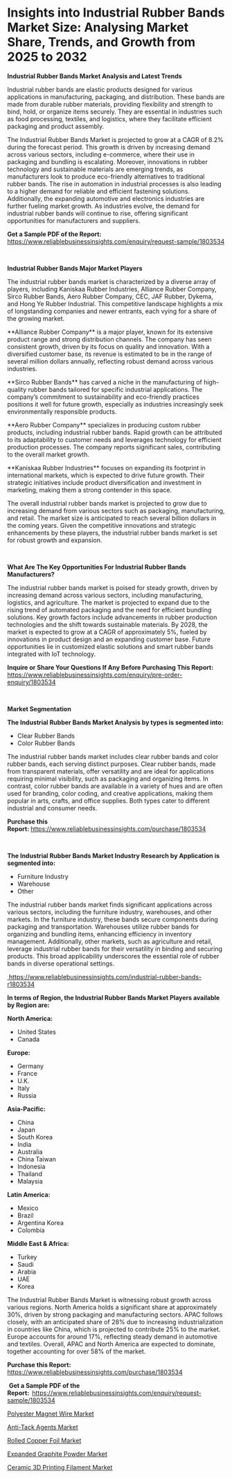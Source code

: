 <p><h1>Insights into Industrial Rubber Bands Market Size: Analysing Market Share, Trends, and Growth from 2025 to 2032</h1></p><p><strong>Industrial Rubber Bands Market Analysis and Latest Trends</strong></p>
<p><p>Industrial rubber bands are elastic products designed for various applications in manufacturing, packaging, and distribution. These bands are made from durable rubber materials, providing flexibility and strength to bind, hold, or organize items securely. They are essential in industries such as food processing, textiles, and logistics, where they facilitate efficient packaging and product assembly.</p><p>The Industrial Rubber Bands Market is projected to grow at a CAGR of 8.2% during the forecast period. This growth is driven by increasing demand across various sectors, including e-commerce, where their use in packaging and bundling is escalating. Moreover, innovations in rubber technology and sustainable materials are emerging trends, as manufacturers look to produce eco-friendly alternatives to traditional rubber bands. The rise in automation in industrial processes is also leading to a higher demand for reliable and efficient fastening solutions. Additionally, the expanding automotive and electronics industries are further fueling market growth. As industries evolve, the demand for industrial rubber bands will continue to rise, offering significant opportunities for manufacturers and suppliers.</p></p>
<p><strong>Get a Sample PDF of the Report:&nbsp;</strong> <a href="https://www.reliablebusinessinsights.com/enquiry/request-sample/1803534?utm_campaign=63&utm_medium=2&utm_source=Github&utm_content=ia&utm_term=01042025&utm_id=industrial-rubber-bands">https://www.reliablebusinessinsights.com/enquiry/request-sample/1803534</a></p>
<p>&nbsp;</p>
<p><strong>Industrial Rubber Bands Major Market Players</strong></p>
<p><p>The industrial rubber bands market is characterized by a diverse array of players, including Kaniskaa Rubber Industries, Alliance Rubber Company, Sirco Rubber Bands, Aero Rubber Company, CEC, JAF Rubber, Dykema, and Hong Ye Rubber Industrial. This competitive landscape highlights a mix of longstanding companies and newer entrants, each vying for a share of the growing market.</p><p>**Alliance Rubber Company** is a major player, known for its extensive product range and strong distribution channels. The company has seen consistent growth, driven by its focus on quality and innovation. With a diversified customer base, its revenue is estimated to be in the range of several million dollars annually, reflecting robust demand across various industries.</p><p>**Sirco Rubber Bands** has carved a niche in the manufacturing of high-quality rubber bands tailored for specific industrial applications. The company’s commitment to sustainability and eco-friendly practices positions it well for future growth, especially as industries increasingly seek environmentally responsible products.</p><p>**Aero Rubber Company** specializes in producing custom rubber products, including industrial rubber bands. Rapid growth can be attributed to its adaptability to customer needs and leverages technology for efficient production processes. The company reports significant sales, contributing to the overall market growth.</p><p>**Kaniskaa Rubber Industries** focuses on expanding its footprint in international markets, which is expected to drive future growth. Their strategic initiatives include product diversification and investment in marketing, making them a strong contender in this space.</p><p>The overall industrial rubber bands market is projected to grow due to increasing demand from various sectors such as packaging, manufacturing, and retail. The market size is anticipated to reach several billion dollars in the coming years. Given the competitive innovations and strategic enhancements by these players, the industrial rubber bands market is set for robust growth and expansion.</p></p>
<p>&nbsp;</p>
<p><strong>What Are The Key Opportunities For Industrial Rubber Bands Manufacturers?</strong></p>
<p><p>The industrial rubber bands market is poised for steady growth, driven by increasing demand across various sectors, including manufacturing, logistics, and agriculture. The market is projected to expand due to the rising trend of automated packaging and the need for efficient bundling solutions. Key growth factors include advancements in rubber production technologies and the shift towards sustainable materials. By 2028, the market is expected to grow at a CAGR of approximately 5%, fueled by innovations in product design and an expanding customer base. Future opportunities lie in customized elastic solutions and smart rubber bands integrated with IoT technology.</p></p>
<p><strong>Inquire or Share Your Questions If Any Before Purchasing This Report:</strong> <a href="https://www.reliablebusinessinsights.com/enquiry/pre-order-enquiry/1803534?utm_campaign=63&utm_medium=2&utm_source=Github&utm_content=ia&utm_term=01042025&utm_id=industrial-rubber-bands">https://www.reliablebusinessinsights.com/enquiry/pre-order-enquiry/1803534</a></p>
<p>&nbsp;</p>
<p><strong>Market Segmentation</strong></p>
<p><strong>The Industrial Rubber Bands Market Analysis by types is segmented into:</strong></p>
<p><ul><li>Clear Rubber Bands</li><li>Color Rubber Bands</li></ul></p>
<p><p>The industrial rubber bands market includes clear rubber bands and color rubber bands, each serving distinct purposes. Clear rubber bands, made from transparent materials, offer versatility and are ideal for applications requiring minimal visibility, such as packaging and organizing items. In contrast, color rubber bands are available in a variety of hues and are often used for branding, color coding, and creative applications, making them popular in arts, crafts, and office supplies. Both types cater to different industrial and consumer needs.</p></p>
<p><strong>Purchase this Report:&nbsp;</strong><a href="https://www.reliablebusinessinsights.com/purchase/1803534?utm_campaign=63&utm_medium=2&utm_source=Github&utm_content=ia&utm_term=01042025&utm_id=industrial-rubber-bands">https://www.reliablebusinessinsights.com/purchase/1803534</a></p>
<p>&nbsp;</p>
<p><strong>The Industrial Rubber Bands Market Industry Research by Application is segmented into:</strong></p>
<p><ul><li>Furniture Industry</li><li>Warehouse</li><li>Other</li></ul></p>
<p><p>The industrial rubber bands market finds significant applications across various sectors, including the furniture industry, warehouses, and other markets. In the furniture industry, these bands secure components during packaging and transportation. Warehouses utilize rubber bands for organizing and bundling items, enhancing efficiency in inventory management. Additionally, other markets, such as agriculture and retail, leverage industrial rubber bands for their versatility in binding and securing products. This broad applicability underscores the essential role of rubber bands in diverse operational settings.</p></p>
<p><a href="https://www.reliablebusinessinsights.com/industrial-rubber-bands-r1803534?utm_campaign=63&utm_medium=2&utm_source=Github&utm_content=ia&utm_term=01042025&utm_id=industrial-rubber-bands">&nbsp;https://www.reliablebusinessinsights.com/industrial-rubber-bands-r1803534</a></p>
<p><strong>In terms of Region, the Industrial Rubber Bands Market Players available by Region are:</strong></p>
<p>
    <p> <strong> North America: </strong>
        <ul>
            <li>United States</li>
            <li>Canada</li>
        </ul>
        </p> 
    <p> <strong> Europe: </strong>
        <ul>
            <li>Germany</li>
            <li>France</li>
            <li>U.K.</li>
            <li>Italy</li>
            <li>Russia</li>
        </ul>
        </p> 
    <p> <strong> Asia-Pacific: </strong>
        <ul>
            <li>China</li>
            <li>Japan</li>
            <li>South Korea</li>
            <li>India</li>
            <li>Australia</li>
            <li>China Taiwan</li>
            <li>Indonesia</li>
            <li>Thailand</li>
            <li>Malaysia</li>
        </ul>
        </p> 
    <p> <strong> Latin America: </strong>
        <ul>
            <li>Mexico</li>
            <li>Brazil</li>
            <li>Argentina Korea</li>
            <li>Colombia</li>
        </ul>
        </p> 
    <p> <strong> Middle East & Africa: </strong>
        <ul>
            <li>Turkey</li>
            <li>Saudi</li>
            <li>Arabia</li>
            <li>UAE</li>
            <li>Korea</li>
        </ul>
    </p>
    </p>
<p><p>The Industrial Rubber Bands Market is witnessing robust growth across various regions. North America holds a significant share at approximately 30%, driven by strong packaging and manufacturing sectors. APAC follows closely, with an anticipated share of 28% due to increasing industrialization in countries like China, which is projected to contribute 25% to the market. Europe accounts for around 17%, reflecting steady demand in automotive and textiles. Overall, APAC and North America are expected to dominate, together accounting for over 58% of the market.</p></p>
<p><strong>Purchase this Report: </strong><a href="https://www.reliablebusinessinsights.com/purchase/1803534?utm_campaign=63&utm_medium=2&utm_source=Github&utm_content=ia&utm_term=01042025&utm_id=industrial-rubber-bands">https://www.reliablebusinessinsights.com/purchase/1803534</a></p>
<p>&nbsp;<strong>Get a Sample PDF of the Report:&nbsp;&nbsp;</strong><a href="https://www.reliablebusinessinsights.com/enquiry/request-sample/1803534?utm_campaign=63&utm_medium=2&utm_source=Github&utm_content=ia&utm_term=01042025&utm_id=industrial-rubber-bands">https://www.reliablebusinessinsights.com/enquiry/request-sample/1803534</a></p>
<p><strong></strong></p>
<p><p><a href="https://github.com/sokurgleyde/Market-Research-Report-List-1/blob/main/polyester-magnet-wire-market.md?utm_campaign=63&utm_medium=2&utm_source=Github&utm_content=ia&utm_term=01042025&utm_id=industrial-rubber-bands">Polyester Magnet Wire Market</a></p><p><a href="https://github.com/kaniselway4c/Market-Research-Report-List-1/blob/main/anti-tack-agents-market.md?utm_campaign=63&utm_medium=2&utm_source=Github&utm_content=ia&utm_term=01042025&utm_id=industrial-rubber-bands">Anti-Tack Agents Market</a></p><p><a href="https://github.com/chlihakwatsi/Market-Research-Report-List-1/blob/main/rolled-copper-foil-market.md?utm_campaign=63&utm_medium=2&utm_source=Github&utm_content=ia&utm_term=01042025&utm_id=industrial-rubber-bands">Rolled Copper Foil Market</a></p><p><a href="https://github.com/rubiogruis0p/Market-Research-Report-List-1/blob/main/expanded-graphite-powder-market.md?utm_campaign=63&utm_medium=2&utm_source=Github&utm_content=ia&utm_term=01042025&utm_id=industrial-rubber-bands">Expanded Graphite Powder Market</a></p><p><a href="https://github.com/jemmysolin5k/Market-Research-Report-List-1/blob/main/ceramic-3d-printing-filament-market.md?utm_campaign=63&utm_medium=2&utm_source=Github&utm_content=ia&utm_term=01042025&utm_id=industrial-rubber-bands">Ceramic 3D Printing Filament Market</a></p></p>